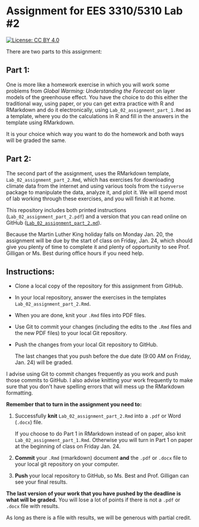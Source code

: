 # Assignment for EES 3310/5310 Lab #2

[![License: CC BY 4.0](https://img.shields.io/badge/License-CC%20BY%204.0-lightgrey.svg)](https://creativecommons.org/licenses/by/4.0/)

There are two parts to this assignment:

## Part 1:

One is more like a homework exercise in which you will work some problems from
_Global Warming: Understanding the Forecast_ on layer models of the greenhouse
effect. You have the choice to do this either the traditional way, using paper,
or you can get extra practice with R and RMarkdown and do it electronically,
using `Lab_02_assignment_part_1.Rmd` as a template, where you do the 
calculations in R and fill in the answers in the template using RMarkdown.

It is your choice which way you want to do the homework and both ways will be
graded the same.

## Part 2:

The second part of the assignment, uses the RMarkdown template, 
`Lab_02_assignment_part_2.Rmd`, which has exercises
for downloading climate data from the internet and using various tools from the
`tidyverse` package to manipulate the data, analyze it, and plot it.
We will spend most of lab working through these exercises, and you will finish
it at home.

This repository includes both printed instructions 
(`Lab_02_assignment_part_2.pdf`) and a version that you can read online on
GitHub ([`Lab_02_assignment_part_2.md`](blob/master/Lab_02_assignment_part_2.md)).

Because the Martin Luther King holiday falls on Monday Jan. 20, the assignment
will be due by the start of class on Friday, Jan. 24, which should give you
plenty of time to complete it and plenty of opportunity to see Prof. Gilligan
or Ms. Best during office hours if you need help.

## Instructions:

* Clone a local copy of the repository for this assignment from GitHub.
* In your local repository, answer the exercises in the templates
  `Lab_02_assignment_part_2.Rmd`.
* When you are done, knit your `.Rmd` files into PDF files.
* Use Git to commit your changes (including the edits to the `.Rmd` files
  and the new PDF files) to your local Git repository.
* Push the changes from your local Git repository to GitHub.

    The last changes that you push before the due date (9:00 AM on Friday, 
    Jan. 24) will be graded.

I advise using Git to commit changes frequently as you work and push those 
commits to GitHub.
I also advise knitting your work frequently to make sure that you don't have 
spelling errors that will mess up the RMarkdown formatting.

**Remember that to turn in the assignment you need to:**

1. Successfully **knit** `Lab_02_assignment_part_2.Rmd` into a `.pdf` or 
   Word (`.docx`) file. 
   
     If you choose to do Part 1 in RMarkdown instead 
     of on paper, also knit `Lab_02_assignment_part_1.Rmd`. Otherwise you will
     turn in Part 1 on paper at the beginning of class on Friday Jan. 24.
2. **Commit** your `.Rmd` (rmarkdown) document **and** the `.pdf` or `.docx` 
   file to your local git repository on your computer.
3. **Push** your local repository to GitHub, so Ms. Best and Prof. Gilligan 
   can see your final results.

**The last version of your work that you have pushed by the deadline is what will be graded.**
You will lose a lot of points if there is not a `.pdf` or `.docx` file with results.

As long as there is a file with results, we will be generous with partial credit.

